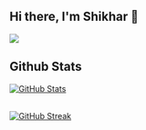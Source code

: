 ## Hi there, I'm Shikhar 👋
![](https://komarev.com/ghpvc/?username=JakhmolaShikhar)

<!--
**JakhmolaShikhar/JakhmolaShikhar** is a ✨ _special_ ✨ repository because its `README.md` (this file) appears on your GitHub profile.

Here are some ideas to get you started:

- 🔭 I’m currently working on ...
- 🌱 I’m currently learning ...
- 👯 I’m looking to collaborate on ...
- 🤔 I’m looking for help with ...
- 💬 Ask me about ...
- 📫 How to reach me: ...
- 😄 Pronouns: ...
- ⚡ Fun fact: ...
-->

## Github Stats
[![GitHub Stats](https://github-readme-stats.vercel.app/api?username=JakhmolaShikhar&theme=dark)](https://github.com/JakhmolaShikhar/github-readme-stats) <br>
<br>

[![GitHub Streak](https://github-readme-streak-stats.herokuapp.com?user=JakhmolaShikhar&theme=dark)](https://git.io/streak-stats)
